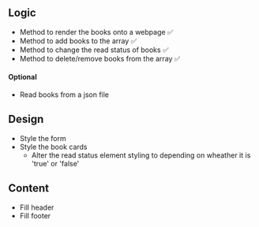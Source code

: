 ## Logic

- Method to render the books onto a webpage ✅
- Method to add books to the array ✅
- Method to change the read status of books ✅
- Method to delete/remove books from the array ✅

#### Optional
- Read books from a json file

## Design

- Style the form
- Style the book cards
    - Alter the read status element styling to depending on wheather it is 'true' or 'false'

## Content
- Fill header
- Fill footer
